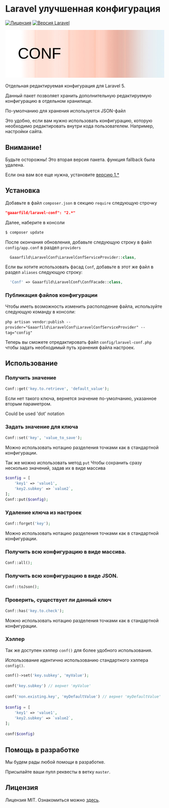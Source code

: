 # Laravel улучшенная конфигурация

[![Лицензия](https://img.shields.io/badge/license-MIT-brightgreen.svg?style=flat-square)](LICENSE.md)
[![Версия Laravel](https://img.shields.io/badge/laravel-5-orange.svg?style=flat-square)](http://laravel.com)

![Laravel Conf](conf.png)

Отдельная редактируемая конфигурация для Laravel 5.

Данный пакет позволяет хранить дополнительную редактируемую конфигурацию в отдельном хранилище.

По-умолчанию для хранения используется JSON-файл

Это удобно, если вам нужно использовать конфигурацию, которую необходимо редактировать внутри кода пользователем. Например, настройки сайта.

## Внимание!

Будьте осторожны! Это вторая версия пакета. функция fallback была удалена.

Если она вам все еще нужна, установите [версию 1.*](https://github.com/gaaarfild/laravel-conf/tree/v1.2.2)

## Установка

Добавьте в файл `composer.json` в секцию `require` следующую строчку

``` JSON
"gaaarfild/laravel-conf": "2.*"
```

Далее, наберите в консоли

``` BASH
$ composer update
```

После окончания обновления, добавьте следующую строку в файл `config/app.conf` в раздел `providers`

``` php
  Gaaarfild\LaravelConf\LaravelConfServiceProvider::class,
```

Если вы хотите использовать фасад `Conf`, добавьте в этот же файл в раздел `aliases` следующую строку:

``` php
  'Conf' => Gaaarfild\LaravelConf\ConfFacade::class,
```

### Публикация файлов конфигурации

Чтобы иметь возможность изменить располодение файла, используйте следующую команду в консоли:

`php artisan vendor:publish --provider="Gaaarfild\LaravelConf\LaravelConfServiceProvider" --tag="config"`

Теперь вы сможете отредактировать файл `config/laravel-conf.php` чтобы задать необходимый путь хранения файла настроек.


## Использование

### Получить значение

``` php
Conf::get('key.to.retrieve', 'default_value');
```

Если нет такого ключа, вернется значение по-умолчанию, указанное вторым параметром.

Could be used 'dot' notation

### Задать значение для ключа

``` PHP
Conf::set('key', 'value_to_save');
```

Можно использовать нотацию разделения точками как в стандартной конфигурации.

Так же можно использовать метод `put` Чтобы сохранить сразу несколько значений, задав их в виде массива

``` PHP
$config = [
    'key1' => 'value1',
    'key2.subkey' => `value2`,
];
Conf::put($config);
```

### Удаление ключа из настроек

``` PHP
Conf::forget('key');
```

Можно использовать нотацию разделения точками как в стандартной конфигурации.

### Получить всю конфигурацию в виде массива.

``` PHP
Conf::all();
```

### Получить всю конфигурацию в виде JSON.

``` PHP
Conf::toJson();
```

### Проверить, существует ли данный ключ

``` PHP
Conf::has('key.to.check');
```

Можно использовать нотацию разделения точками как в стандартной конфигурации.

### Хэлпер

Так же доступен хэлпер `conf()` для более удобного использования.

Использование идентично использованию стандартного хэлпера `config()`.

``` php
conf()->set('key.subkey', 'myValue');

conf('key.subkey') // вернет 'myValue'

conf('non.existing.key', 'myDefaultValue') // вернет 'myDefaultValue'

$config = [
    'key1' => 'value1',
    'key2.subkey' => `value2`,
];

conf($config)
```

## Помощь в разработке

Мы будем рады любой помощи в разработке.

Присылайте ваши пулл реквесты в ветку `master`.


## Лицензия

Лицензия MIT. Ознакомиться можно [здесь](https://github.com/gaaarfild/laravel-conf/blob/master/LICENSE).

